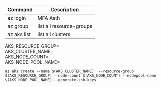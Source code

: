 

| Command | Description |
| ----------- | ----------- |
| az login | MFA Auth |
| az group | list all resource-groups |
| az aks list | list all clusters |

 
AKS_RESOURCE_GROUP= <br /> 
AKS_CLUSTER_NAME= <br /> 
AKS_NODE_COUNT= <br /> 
AKS_NODE_POOL_NAME= <br /> 

```
az aks create --name $(AKS_CLUSTER_NAME)  --resource-group $(AKS_RESOURCE_GROUP) --node-count $(AKS_NODE_COUNT) --nodepool-name $(AKS_NODE_POOL_NAME) --generate-ssh-keys 
```

